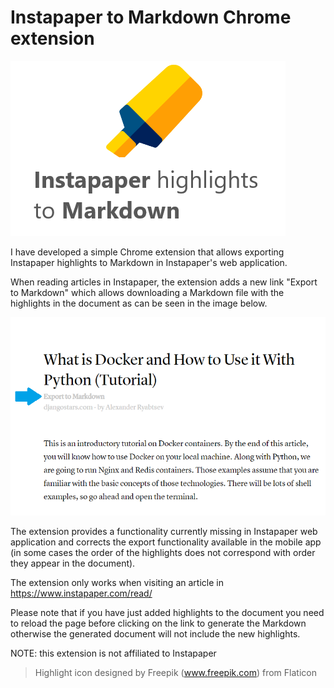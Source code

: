 # Instapaper to Markdown Chrome extension

![image](./assets/Promo.png)

I have developed a simple Chrome extension that allows exporting Instapaper highlights to Markdown in Instapaper's web application.

When reading articles in Instapaper, the extension adds a new link "Export to Markdown" which allows downloading a Markdown file with the highlights in the document as can be seen in the image below.

![image](./assets/Example.png)

The extension provides a functionality currently missing in Instapaper web application and corrects the export functionality available in the mobile app (in some cases the order of the highlights does not correspond with order they appear in the document).

The extension only works when visiting an article in https://www.instapaper.com/read/

Please note that if you have just added highlights to the document you need to reload the page before clicking on the link to generate the Markdown otherwise the generated document will not include the new highlights.

NOTE: this extension is not affiliated to Instapaper

> Highlight icon designed by Freepik (www.freepik.com) from Flaticon